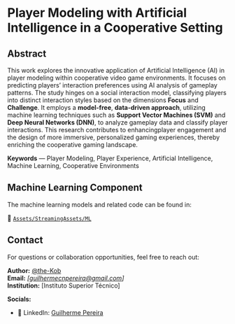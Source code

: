 # Player Modeling with Artificial Intelligence in a Cooperative Setting

## Abstract

This work explores the innovative application of Artificial Intelligence (AI) in player modeling within cooperative video game environments. 
It focuses on predicting players’ interaction preferences using AI analysis of gameplay patterns. 
The study hinges on a social interaction model, classifying players into distinct interaction styles based on the dimensions **Focus** and **Challenge**. 
It employs a **model-free**, **data-driven approach**, utilizing machine learning techniques such as **Support Vector Machines (SVM)** and **Deep Neural Networks (DNN)**, to analyze gameplay data and classify player interactions. 
This research contributes to enhancingplayer engagement and the design of more immersive, personalized gaming experiences, thereby enriching the cooperative gaming landscape.

**Keywords** — Player Modeling, Player Experience, Artificial Intelligence, Machine Learning, Cooperative Environments

## Machine Learning Component

The machine learning models and related code can be found in:

📁 [`Assets/StreamingAssets/ML`](https://github.com/the-Kob/Thesis/tree/main/Assets/StreamingAssets/ML)


## Contact

For questions or collaboration opportunities, feel free to reach out:

**Author:** [@the-Kob](https://github.com/the-Kob)  
**Email:** _[guilhermecnpereira@gmail.com]_   
**Institution:** [Instituto Superior Técnico]

**Socials:**
- 💼 LinkedIn: [Guilherme Pereira](https://www.linkedin.com/in/gp-kob/)
